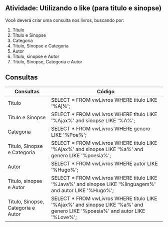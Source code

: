 ## Atividade: Utilizando o like (para titulo e sinopse)

Você deverá criar uma consulta nos livros, buscando por:

1. Título
2. Título e Sinopse
3. Categoria
4. Titulo, Sinopse e Categoria
5. Autor
6. Titulo, sinopse e Autor
7. Titulo, Sinopse, Categoria e Autor

## Consultas

Consultas | Código
--------- | ------
Título | SELECT * FROM vwLivros WHERE titulo LIKE '%Aj%';
Título e Sinopse | SELECT * FROM vwLivros WHERE titulo LIKE '%Ajax%' and sinopse LIKE '%A%';
Categoria | SELECT * FROM vwLivros WHERE genero LIKE '%Poe%';
Titulo, Sinopse e Categoria | SELECT * FROM vwLivros WHERE titulo LIKE '%Ajax%' and sinopse LIKE '%a%' and genero LIKE '%poesia%';
Autor | SELECT * FROM vwLivros WHERE autor LIKE '%Hugo%';
Titulo, sinopse e Autor | SELECT * FROM vwLivros WHERE titulo LIKE '%Java%' and sinopse LIKE '%linguagem%' and autor LIKE '%Hugo%';
Titulo, Sinopse, Categoria e Autor | SELECT * FROM vwLivros WHERE titulo LIKE '%Ajax%' and sinopse LIKE '%a%' and genero LIKE '%poesia%' and autor LIKE '%Love%';
